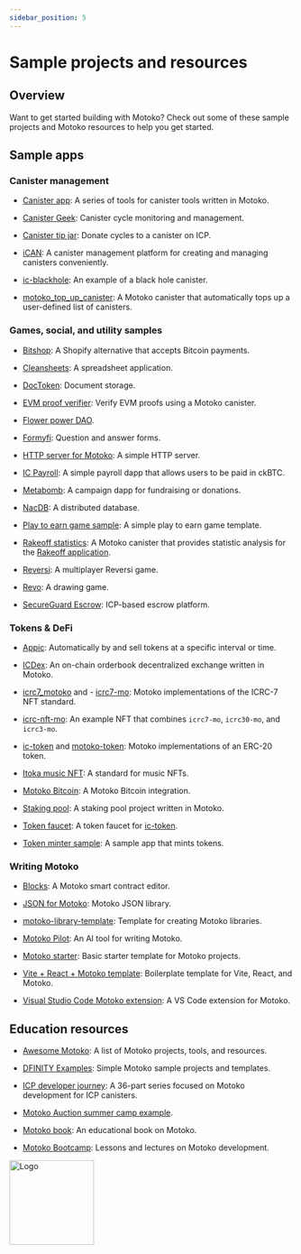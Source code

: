 ```yaml
---
sidebar_position: 5
---
```


# Sample projects and resources

## Overview

Want to get started building with Motoko? Check out some of these sample projects and Motoko resources to help you get started.

## Sample apps

### Canister management

- [Canister app](https://github.com/canister-app): A series of tools for canister tools written in Motoko.

- [Canister Geek](https://github.com/usergeek/canistergeek-ic-motoko): Canister cycle monitoring and management.

- [Canister tip jar](https://github.com/ninegua/tipjar): Donate cycles to a canister on ICP.

- [iCAN](https://github.com/PrimLabs/iCAN): A canister management platform for creating and managing canisters conveniently.

- [ic-blackhole](https://github.com/ninegua/ic-blackhole): An example of a black hole canister.

- [motoko_top_up_canister](https://github.com/ORIGYN-SA/motoko_top_up_canister): A Motoko canister that automatically tops up a user-defined list of canisters.

### Games, social, and utility samples

- [Bitshop](https://github.com/lukasvozda/bitshop): A Shopify alternative that accepts Bitcoin payments.

- [Cleansheets](https://github.com/matthewhammer/cleansheets): A spreadsheet application.

- [DocToken](https://github.com/ava-vs/doctoken): Document storage.

- [EVM proof verifier](https://github.com/horizonx-tech/evm-proof-verifier-motoko): Verify EVM proofs using a Motoko canister.

- [Flower power DAO](https://github.com/flowerpowerdao/power-equalizer-v3).

- [Formyfi](https://github.com/Talentum-id/formify): Question and answer forms.

- [HTTP server for Motoko](https://github.com/krpeacock/server): A simple HTTP server.

- [IC Payroll](https://github.com/cosmasken/ic-payroll): A simple payroll dapp that allows users to be paid in ckBTC.

- [Metabomb](https://github.com/av1ctor/metamob): A campaign dapp for fundraising or donations.

- [NacDB](https://github.com/vporton/NacDB): A distributed database.

- [Play to earn game sample](https://github.com/therealbryanho/IC-Code-Sample-Unity-Play-to-Earn-Game): A simple play to earn game template.

- [Rakeoff statistics](https://github.com/rakeoff-labs/rakeoff_statistics): A Motoko canister that provides statistic analysis for the [Rakeoff application](https://app.rakeoff.io/).

- [Reversi](https://github.com/ninegua/reversi): A multiplayer Reversi game.

- [Revo](https://github.com/DepartureLabsIC/revo): A drawing game.

- [SecureGuard Escrow](https://github.com/bix-tech/secure-guard-escrow): ICP-based escrow platform.

### Tokens & DeFi

- [Appic](https://github.com/Appic-Solutions/Auto_Investment): Automatically by and sell tokens at a specific interval or time.

- [ICDex](https://github.com/iclighthouse/ICDex): An on-chain orderbook decentralized exchange written in Motoko.

- [icrc7_motoko](https://github.com/noku-team/icrc7_motoko) and - [icrc7-mo](https://github.com/PanIndustrial-Org/icrc7.mo): Motoko implementations of the ICRC-7 NFT standard.

- [icrc-nft-mo](https://github.com/PanIndustrial-Org/icrc_nft.mo): An example NFT that combines `icrc7-mo`, `icrc30-mo`, and `icrc3-mo`.

- [ic-token](https://github.com/rocklabs-io/ic-token) and [motoko-token](https://github.com/enzoh/motoko-token): Motoko implementations of an ERC-20 token.

- [Itoka music NFT](https://github.com/Itoka-DAO/itoka-music-nft-standard): A standard for music NFTs.

- [Motoko Bitcoin](https://github.com/tgalal/motoko-bitcoin): A Motoko Bitcoin integration.

- [Staking pool](https://github.com/ICTO-Labs/staking-pool): A staking pool project written in Motoko.

- [Token faucet](https://github.com/rocklabs-io/token-faucet): A token faucet for [ic-token](https://github.com/rocklabs-io/ic-token).

- [Token minter sample](https://github.com/icpipeline-framework/mbt): A sample app that mints tokens.

### Writing Motoko

- [Blocks](https://blocks-editor.github.io/blocks/): A Motoko smart contract editor.

- [JSON for Motoko](https://github.com/aviate-labs/json.mo): Motoko JSON library.

- [motoko-library-template](https://github.com/kritzcreek/motoko-library-template): Template for creating Motoko libraries.

- [Motoko Pilot](https://d7dm6-sqaaa-aaaag-qcgma-cai.icp0.io/): An AI tool for writing Motoko.

- [Motoko starter](https://github.com/motoko-bootcamp/motoko-starter): Basic starter template for Motoko projects.

- [Vite + React + Motoko template](https://github.com/rvanasa/vite-react-motoko): Boilerplate template for Vite, React, and Motoko.

- [Visual Studio Code Motoko extension](https://github.com/dfinity/vscode-motoko): A VS Code extension for Motoko.


## Education resources

- [Awesome Motoko](https://github.com/ic123-xyz/awesome-motoko): A list of Motoko projects, tools, and resources.

- [DFINITY Examples](https://github.com/dfinity/examples/tree/master/motoko): Simple Motoko sample projects and templates.

- [ICP developer journey](https://internetcomputer.org/docs/current/tutorials/developer-journey/): A 36-part series focused on Motoko development for ICP canisters.

- [Motoko Auction summer camp example](https://github.com/luc-blaeser/auction).

- [Motoko book](https://github.com/Web3NL/motoko-book): An educational book on Motoko.

- [Motoko Bootcamp](https://github.com/motoko-bootcamp/education): Lessons and lectures on Motoko development.

<img src="https://github.com/user-attachments/assets/844ca364-4d71-42b3-aaec-4a6c3509ee2e" alt="Logo" width="150" height="150" />
